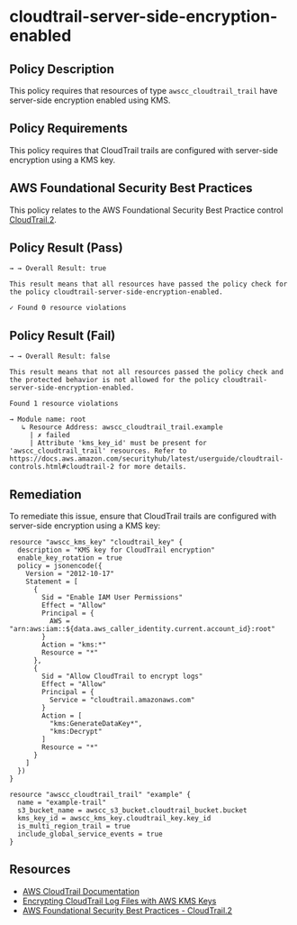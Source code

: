 # cloudtrail-server-side-encryption-enabled

## Policy Description
This policy requires that resources of type `awscc_cloudtrail_trail` have server-side encryption enabled using KMS.

## Policy Requirements
This policy requires that CloudTrail trails are configured with server-side encryption using a KMS key.

## AWS Foundational Security Best Practices
This policy relates to the AWS Foundational Security Best Practice control [CloudTrail.2](https://docs.aws.amazon.com/securityhub/latest/userguide/cloudtrail-controls.html#cloudtrail-2).

## Policy Result (Pass)
```
→ → Overall Result: true

This result means that all resources have passed the policy check for the policy cloudtrail-server-side-encryption-enabled.

✓ Found 0 resource violations
```

## Policy Result (Fail)
```
→ → Overall Result: false

This result means that not all resources passed the policy check and the protected behavior is not allowed for the policy cloudtrail-server-side-encryption-enabled.

Found 1 resource violations

→ Module name: root
   ↳ Resource Address: awscc_cloudtrail_trail.example
     | ✗ failed
     | Attribute 'kms_key_id' must be present for 'awscc_cloudtrail_trail' resources. Refer to https://docs.aws.amazon.com/securityhub/latest/userguide/cloudtrail-controls.html#cloudtrail-2 for more details.
```

## Remediation
To remediate this issue, ensure that CloudTrail trails are configured with server-side encryption using a KMS key:

```hcl
resource "awscc_kms_key" "cloudtrail_key" {
  description = "KMS key for CloudTrail encryption"
  enable_key_rotation = true
  policy = jsonencode({
    Version = "2012-10-17"
    Statement = [
      {
        Sid = "Enable IAM User Permissions"
        Effect = "Allow"
        Principal = {
          AWS = "arn:aws:iam::${data.aws_caller_identity.current.account_id}:root"
        }
        Action = "kms:*"
        Resource = "*"
      },
      {
        Sid = "Allow CloudTrail to encrypt logs"
        Effect = "Allow"
        Principal = {
          Service = "cloudtrail.amazonaws.com"
        }
        Action = [
          "kms:GenerateDataKey*",
          "kms:Decrypt"
        ]
        Resource = "*"
      }
    ]
  })
}

resource "awscc_cloudtrail_trail" "example" {
  name = "example-trail"
  s3_bucket_name = awscc_s3_bucket.cloudtrail_bucket.bucket
  kms_key_id = awscc_kms_key.cloudtrail_key.key_id
  is_multi_region_trail = true
  include_global_service_events = true
}
```

## Resources
- [AWS CloudTrail Documentation](https://docs.aws.amazon.com/awscloudtrail/latest/userguide/cloudtrail-user-guide.html)
- [Encrypting CloudTrail Log Files with AWS KMS Keys](https://docs.aws.amazon.com/awscloudtrail/latest/userguide/encrypting-cloudtrail-log-files-with-aws-kms.html)
- [AWS Foundational Security Best Practices - CloudTrail.2](https://docs.aws.amazon.com/securityhub/latest/userguide/cloudtrail-controls.html#cloudtrail-2)
